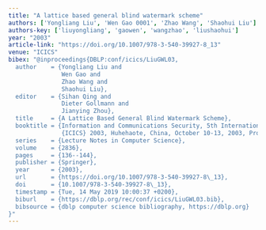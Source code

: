 ```yaml
---
title: "A lattice based general blind watermark scheme"
authors: ['Yongliang Liu', 'Wen Gao 0001', 'Zhao Wang', 'Shaohui Liu']
authors-key: ['liuyongliang', 'gaowen', 'wangzhao', 'liushaohui']
year: "2003"
article-link: "https://doi.org/10.1007/978-3-540-39927-8_13"
venue: "ICICS"
bibex: "@inproceedings{DBLP:conf/icics/LiuGWL03,
  author    = {Yongliang Liu and
               Wen Gao and
               Zhao Wang and
               Shaohui Liu},
  editor    = {Sihan Qing and
               Dieter Gollmann and
               Jianying Zhou},
  title     = {A Lattice Based General Blind Watermark Scheme},
  booktitle = {Information and Communications Security, 5th International Conference,
               {ICICS} 2003, Huhehaote, China, October 10-13, 2003, Proceedings},
  series    = {Lecture Notes in Computer Science},
  volume    = {2836},
  pages     = {136--144},
  publisher = {Springer},
  year      = {2003},
  url       = {https://doi.org/10.1007/978-3-540-39927-8\_13},
  doi       = {10.1007/978-3-540-39927-8\_13},
  timestamp = {Tue, 14 May 2019 10:00:37 +0200},
  biburl    = {https://dblp.org/rec/conf/icics/LiuGWL03.bib},
  bibsource = {dblp computer science bibliography, https://dblp.org}
}"
---
```

